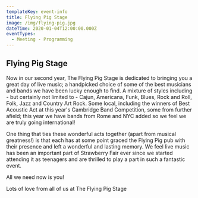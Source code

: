 ```yaml
---
templateKey: event-info
title: Flying Pig Stage
image: /img/flying-pig.jpg
dateTime: 2020-01-04T12:00:00.000Z
eventTypes:
  - Meeting - Programming
---
```

## Flying Pig Stage

Now in our second year, The Flying Pig Stage is dedicated to bringing you a great day of live music; a handpicked choice of some of the best musicians and bands we have been lucky enough to find. A mixture of styles including -  but certainly not limited to - Cajun, Americana, Funk, Blues, Rock and Roll, Folk, Jazz and Country Art Rock. Some local, including the winners of Best Acoustic Act at this year's Cambridge Band Competition, some from further afield; this year we have bands from Rome and NYC added so we feel we are truly going international!

One thing that ties these wonderful acts together  (apart from musical greatness!) is that each has at some point graced the Flying Pig pub with their presence and left a wonderful and lasting memory. We feel live music has been an important part of Strawberry Fair ever since we started attending it as teenagers and are thrilled to play a part in such a fantastic event.

All we need now is you!

Lots of love from all of us at The Flying Pig Stage